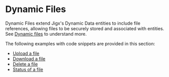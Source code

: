 # Dynamic Files

Dynamic Files extend Jigx's Dynamic Data entities to include file references, allowing files to be securely stored and associated with entities. See [Dynamic files](https://docs.jigx.com/dynamic-files) to understand more.

The following examples with code snippets are provided in this section:

* [Upload a file](<Upload a file.md>)
* [Download a file](<Download a file.md>)
* [Delete a file](<Delete a file.md>)
* [Status of a file](<Status of a file.md>)
